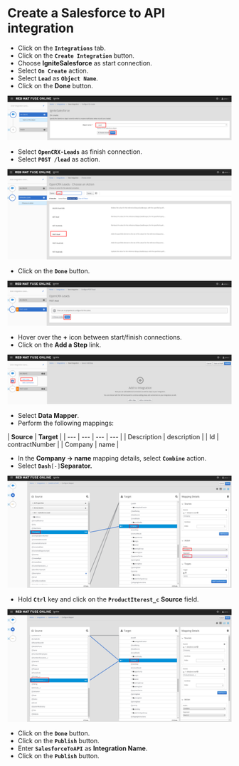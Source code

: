# Create a Salesforce to API integration

* Click on the **`Integrations`** tab.
* Click on the **`Create Integration`** button.
* Choose **IgniteSalesforce** as  start connection.
* Select **`On Create`** action.
* Select **`Lead`** as **`Object Name`**.
* Click on the **Done** button.

![](../.gitbook/assets/image%20%2838%29.png)

* Select **`OpenCRX-Leads`** as finish connection.
* Select **`POST /lead`** as action.

![](../.gitbook/assets/image%20%2897%29.png)

* Click on the **`Done`** button.

![](../.gitbook/assets/image%20%28101%29.png)

* Hover over the **+** icon between start/finish connections.
* Click on the **Add a Step** link.

![](../.gitbook/assets/image%20%283%29.png)

*  Select **Data Mapper**.
* Perform the following mappings:

| **Source** | **Target** |
| --- | --- | --- | --- |
| Description | description |
| Id | contractNumber |
| Company | name |

* In the **Company -&gt; name** mapping details, select **`Combine`** action.
* Select **`Dash`**`[-]`**Separator.**

![](../.gitbook/assets/image%20%2812%29.png)

* Hold **`Ctrl`** key and click on the **`ProductIterest_c`** **Source** field.

![](../.gitbook/assets/image%20%2849%29.png)

* Click on the **`Done`** button.
* Click on the **`Publish`** button.
* Enter **`SalesforceToAPI`** as **Integration Name**.
* Click on the **`Publish`** button.



